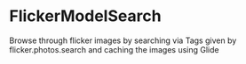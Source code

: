 # FlickerModelSearch
Browse through flicker images by searching via Tags given by flicker.photos.search and caching the images using Glide
